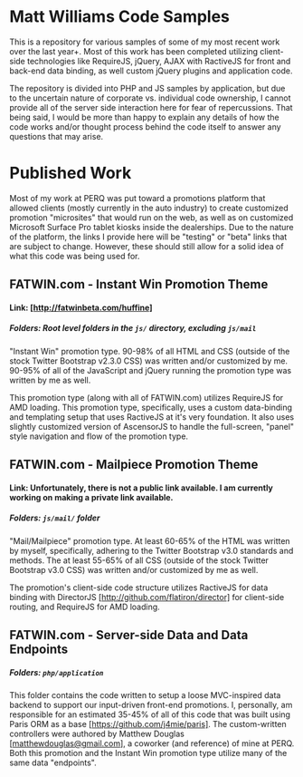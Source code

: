 # Matt Williams Code Samples

This is a repository for various samples of some of my most recent work over the last year+.  Most of this work has been completed utilizing client-side technologies like RequireJS, jQuery, AJAX with RactiveJS for front and back-end data binding, as well custom jQuery plugins and application code.

The repository is divided into PHP and JS samples by application, but due to the uncertain nature of corporate vs. individual code ownership, I cannot provide all of the server side interaction here for fear of repercussions.  That being said, I would be more than happy to explain any details of how the code works and/or thought process behind the code itself to answer any questions that may arise.

# Published Work
Most of my work at PERQ was put toward a promotions platform that allowed clients (mostly currently in the auto industry) to create customized promotion "microsites" that would run on the web, as well as on customized Microsoft Surface Pro tablet kiosks inside the dealerships.  Due to the nature of the platform, the links I provide here will be "testing" or "beta" links that are subject to change.  However, these should still allow for a solid idea of what this code was being used for.

## FATWIN.com - Instant Win Promotion Theme
#### Link: [http://fatwinbeta.com/huffine]
##### Folders: Root level folders in the `js/` directory, excluding `js/mail`
"Instant Win" promotion type.  90-98% of all HTML and CSS (outside of the stock Twitter Bootstrap v2.3.0 CSS) was written and/or customized by me.  90-95% of all of the JavaScript and jQuery running the promotion type was written by me as well.

This promotion type (along with all of FATWIN.com) utilizes RequireJS for AMD loading.  This promotion type, specifically, uses a custom data-binding and templating setup that uses RactiveJS at it's very foundation.  It also uses slightly customized version of AscensorJS to handle the full-screen, "panel" style navigation and flow of the promotion type.

## FATWIN.com - Mailpiece Promotion Theme
#### Link: Unfortunately, there is not a public link available. I am currently working on making a private link available.
##### Folders: `js/mail/` folder
"Mail/Mailpiece" promotion type.  At least 60-65% of the HTML was written by myself, specifically, adhering to the Twitter Bootstrap v3.0 standards and methods.  The at least 55-65% of all CSS (outside of the stock Twitter Bootstrap v3.0 CSS) was written and/or customized by me as well.

The promotion's client-side code structure utilizes RactiveJS for data binding with DirectorJS [http://github.com/flatiron/director] for client-side routing, and RequireJS for AMD loading.

## FATWIN.com - Server-side Data and Data Endpoints
##### Folders: `php/application`
This folder contains the code written to setup a loose MVC-inspired data backend to support our input-driven front-end promotions.  I, personally, am responsible for an estimated 35-45% of all of this code that was built using Paris ORM as a base [https://github.com/j4mie/paris].  The custom-written controllers were authored by Matthew Douglas [matthewdouglas@gmail.com], a coworker (and reference) of mine at PERQ.
Both this promotion and the Instant Win promotion type utilize many of the same data "endpoints".
